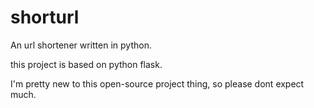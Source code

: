 # shorturl
An url shortener written in python.

this project is based on python flask.

I'm pretty new to this open-source project thing, so please dont expect much.
